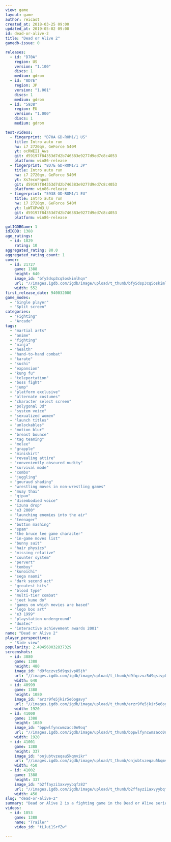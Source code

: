 ```yaml
---
view: game
layout: game
author: reicast
created_at: 2018-03-25 09:00
updated_at: 2019-05-02 09:00
id: dead-or-alive-2
title: "Dead or Alive 2"
gamedb-issue: 0

releases:
  - id: "D70A"
    region: US
    version: "1.100"
    discs: 1
    medium: gdrom
  - id: "8D7E"
    region: JP
    version: "1.001"
    discs: 1
    medium: gdrom
  - id: "5938"
    region: EU
    version: "1.000"
    discs: 1
    medium: gdrom

test-videos:
  - fingerprint: "D70A GD-ROM1/1 US"
    title: Intro auto run
    hw: i7 2720qm, GeForce 540M
    yt: ocRWEII_Aws
    git: d59197f84353d7d2b746383e9277d9ed7c8c4053
    platform: win86-release
  - fingerprint: "8D7E GD-ROM1/1 JP"
    title: Intro auto run
    hw: i7 2720qm, GeForce 540M
    yt: Xs7ecoFnpoE
    git: d59197f84353d7d2b746383e9277d9ed7c8c4053
    platform: win86-release
  - fingerprint: "5938 GD-ROM1/1 EU"
    title: Intro auto run
    hw: i7 2720qm, GeForce 540M
    yt: luWTXPwW3_U
    git: d59197f84353d7d2b746383e9277d9ed7c8c4053
    platform: win86-release

gotIGDBGame: 1
idIGDB: 1388
age_ratings:
  - id: 1829
    rating: 10
aggregated_rating: 80.0
aggregated_rating_count: 1
cover:
  - id: 21727
    game: 1388
    height: 640
    image_id: "bfy5dsp3cq5oskimlhqn"
    url: "//images.igdb.com/igdb/image/upload/t_thumb/bfy5dsp3cq5oskimlhqn.jpg"
    width: 552
first_release_date: 940032000
game_modes:
  - "Single player"
  - "Split screen"
categories:
  - "Fighting"
  - "Arcade"
tags:
  - "martial arts"
  - "anime"
  - "fighting"
  - "ninja"
  - "health"
  - "hand-to-hand combat"
  - "karate"
  - "sushi"
  - "expansion"
  - "kung fu"
  - "teleportation"
  - "boss fight"
  - "jump"
  - "platform exclusive"
  - "alternate costumes"
  - "character select screen"
  - "polygonal 3d"
  - "system voice"
  - "sexualized women"
  - "launch titles"
  - "unlockables"
  - "motion blur"
  - "breast bounce"
  - "tag teaming"
  - "melee"
  - "grapple"
  - "miniskirt"
  - "revealing attire"
  - "conveniently obscured nudity"
  - "survival mode"
  - "combo"
  - "juggling"
  - "gouraud shading"
  - "wrestling moves in non-wrestling games"
  - "muay thai"
  - "qipao"
  - "disembodied voice"
  - "izuna drop"
  - "e3 2000"
  - "launching enemies into the air"
  - "teenager"
  - "button mashing"
  - "spam"
  - "the bruce lee game character"
  - "in-game moves list"
  - "bunny suit"
  - "hair physics"
  - "missing relative"
  - "counter system"
  - "pervert"
  - "tomboy"
  - "kunoichi"
  - "sega naomi"
  - "dark second act"
  - "greatest hits"
  - "blood type"
  - "multi-tier combat"
  - "jeet kune do"
  - "games on which movies are based"
  - "logo box art"
  - "e3 1999"
  - "playstation underground"
  - "doatec"
  - "interactive achievement awards 2001"
name: "Dead or Alive 2"
player_perspectives:
  - "Side view"
popularity: 2.484560032837329
screenshots:
  - id: 3880
    game: 1388
    height: 480
    image_id: "d9fqczvz5d9qsivp85jh"
    url: "//images.igdb.com/igdb/image/upload/t_thumb/d9fqczvz5d9qsivp85jh.jpg"
    width: 640
  - id: 40999
    game: 1388
    height: 1080
    image_id: "arzr9fe5jkir5e6ogavy"
    url: "//images.igdb.com/igdb/image/upload/t_thumb/arzr9fe5jkir5e6ogavy.jpg"
    width: 1920
  - id: 41000
    game: 1388
    height: 1080
    image_id: "bppwlfyncwmzacc0n9oq"
    url: "//images.igdb.com/igdb/image/upload/t_thumb/bppwlfyncwmzacc0n9oq.jpg"
    width: 1920
  - id: 41001
    game: 1388
    height: 337
    image_id: "onjubtvzeqau5kqmvikr"
    url: "//images.igdb.com/igdb/image/upload/t_thumb/onjubtvzeqau5kqmvikr.jpg"
    width: 450
  - id: 41002
    game: 1388
    height: 337
    image_id: "b2ffayzi1axvyybqfz82"
    url: "//images.igdb.com/igdb/image/upload/t_thumb/b2ffayzi1axvyybqfz82.jpg"
    width: 450
slug: "dead-or-alive-2"
summary: "Dead or Alive 2 is a fighting game in the Dead or Alive series. The gameplay of DOA2, and all subsequent Dead or Alive games, borrows heavily from the Virtua Fighter series, but makes some key changes that drastically changes the way Dead or Alive is played in comparison to Virtua Fighter. In DOA2, the basis of the entire fighting system is the circular relationship between three types of moves: holds, throws, and blows.The other defining feature of DOA2, aside from holds/throws/blows, is its stun system. In DOA2 many attacks upon hitting will inflict a stun on the opponent. While stunned, the opponent cannot attack, and cannot guard, but they can hold."
videos:
  - id: 1853
    game: 1388
    name: "Trailer"
    video_id: "tLJui1SrfZw"

---
```

